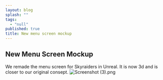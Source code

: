 ```yaml
---
layout: blog
splash: ""
tags: 
  - "null"
published: true
title: New menu screen mockup
---
```


## New Menu Screen Mockup
We remade the menu screen for Skyraiders in Unreal. It is now 3d and is closer to our original consept.
![Screenshot (3).png]({{site.baseurl}}/media/Screenshot%20(3).png)
